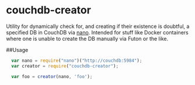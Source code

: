 # couchdb-creator
Utility for dynamically check for, and creating if their existence is doubtful, a specified DB in CouchDB via [nano](https://www.npmjs.com/package/nano). Intended for stuff like Docker containers where one is unable to create the DB manually via Futon or the like.

##Usage
```javascript
  var nano = require("nano")("http://couchdb:5984");
  var creator = require("couchdb-creator");

  var foo = creator(nano, 'foo');
```
